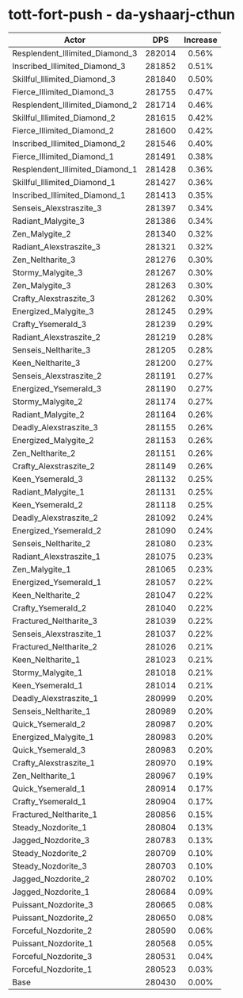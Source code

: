 # tott-fort-push - da-yshaarj-cthun
| Actor | DPS | Increase |
|---|:---:|:---:|
|Resplendent_Illimited_Diamond_3|282014|0.56%|
|Inscribed_Illimited_Diamond_3|281852|0.51%|
|Skillful_Illimited_Diamond_3|281840|0.50%|
|Fierce_Illimited_Diamond_3|281755|0.47%|
|Resplendent_Illimited_Diamond_2|281714|0.46%|
|Skillful_Illimited_Diamond_2|281615|0.42%|
|Fierce_Illimited_Diamond_2|281600|0.42%|
|Inscribed_Illimited_Diamond_2|281546|0.40%|
|Fierce_Illimited_Diamond_1|281491|0.38%|
|Resplendent_Illimited_Diamond_1|281428|0.36%|
|Skillful_Illimited_Diamond_1|281427|0.36%|
|Inscribed_Illimited_Diamond_1|281413|0.35%|
|Senseis_Alexstraszite_3|281397|0.34%|
|Radiant_Malygite_3|281386|0.34%|
|Zen_Malygite_2|281340|0.32%|
|Radiant_Alexstraszite_3|281321|0.32%|
|Zen_Neltharite_3|281276|0.30%|
|Stormy_Malygite_3|281267|0.30%|
|Zen_Malygite_3|281263|0.30%|
|Crafty_Alexstraszite_3|281262|0.30%|
|Energized_Malygite_3|281245|0.29%|
|Crafty_Ysemerald_3|281239|0.29%|
|Radiant_Alexstraszite_2|281219|0.28%|
|Senseis_Neltharite_3|281205|0.28%|
|Keen_Neltharite_3|281200|0.27%|
|Senseis_Alexstraszite_2|281191|0.27%|
|Energized_Ysemerald_3|281190|0.27%|
|Stormy_Malygite_2|281174|0.27%|
|Radiant_Malygite_2|281164|0.26%|
|Deadly_Alexstraszite_3|281155|0.26%|
|Energized_Malygite_2|281153|0.26%|
|Zen_Neltharite_2|281151|0.26%|
|Crafty_Alexstraszite_2|281149|0.26%|
|Keen_Ysemerald_3|281132|0.25%|
|Radiant_Malygite_1|281131|0.25%|
|Keen_Ysemerald_2|281118|0.25%|
|Deadly_Alexstraszite_2|281092|0.24%|
|Energized_Ysemerald_2|281090|0.24%|
|Senseis_Neltharite_2|281080|0.23%|
|Radiant_Alexstraszite_1|281075|0.23%|
|Zen_Malygite_1|281065|0.23%|
|Energized_Ysemerald_1|281057|0.22%|
|Keen_Neltharite_2|281047|0.22%|
|Crafty_Ysemerald_2|281040|0.22%|
|Fractured_Neltharite_3|281039|0.22%|
|Senseis_Alexstraszite_1|281037|0.22%|
|Fractured_Neltharite_2|281026|0.21%|
|Keen_Neltharite_1|281023|0.21%|
|Stormy_Malygite_1|281018|0.21%|
|Keen_Ysemerald_1|281014|0.21%|
|Deadly_Alexstraszite_1|280999|0.20%|
|Senseis_Neltharite_1|280989|0.20%|
|Quick_Ysemerald_2|280987|0.20%|
|Energized_Malygite_1|280983|0.20%|
|Quick_Ysemerald_3|280983|0.20%|
|Crafty_Alexstraszite_1|280970|0.19%|
|Zen_Neltharite_1|280967|0.19%|
|Quick_Ysemerald_1|280914|0.17%|
|Crafty_Ysemerald_1|280904|0.17%|
|Fractured_Neltharite_1|280856|0.15%|
|Steady_Nozdorite_1|280804|0.13%|
|Jagged_Nozdorite_3|280783|0.13%|
|Steady_Nozdorite_2|280709|0.10%|
|Steady_Nozdorite_3|280703|0.10%|
|Jagged_Nozdorite_2|280702|0.10%|
|Jagged_Nozdorite_1|280684|0.09%|
|Puissant_Nozdorite_3|280665|0.08%|
|Puissant_Nozdorite_2|280650|0.08%|
|Forceful_Nozdorite_2|280590|0.06%|
|Puissant_Nozdorite_1|280568|0.05%|
|Forceful_Nozdorite_3|280531|0.04%|
|Forceful_Nozdorite_1|280523|0.03%|
|Base|280430|0.00%|
